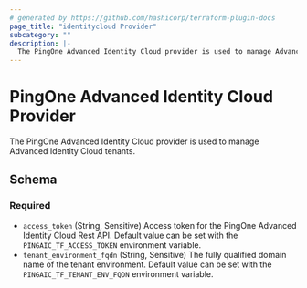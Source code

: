 ```yaml
---
# generated by https://github.com/hashicorp/terraform-plugin-docs
page_title: "identitycloud Provider"
subcategory: ""
description: |-
  The PingOne Advanced Identity Cloud provider is used to manage Advanced Identity Cloud tenants.
---
```


# PingOne Advanced Identity Cloud Provider

The PingOne Advanced Identity Cloud provider is used to manage Advanced Identity Cloud tenants.

<!-- schema generated by tfplugindocs -->
## Schema

### Required

- `access_token` (String, Sensitive) Access token for the PingOne Advanced Identity Cloud Rest API. Default value can be set with the `PINGAIC_TF_ACCESS_TOKEN` environment variable.
- `tenant_environment_fqdn` (String, Sensitive) The fully qualified domain name of the tenant environment. Default value can be set with the `PINGAIC_TF_TENANT_ENV_FQDN` environment variable.
